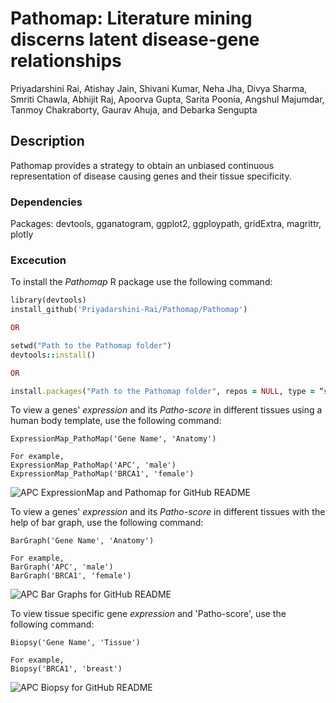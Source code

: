 # Pathomap: Literature mining discerns latent disease-gene relationships

Priyadarshini Rai, Atishay Jain, Shivani Kumar, Neha Jha, Divya Sharma, Smriti Chawla, Abhijit Raj, Apoorva Gupta, Sarita Poonia, Angshul Majumdar, Tanmoy Chakraborty, Gaurav Ahuja, and Debarka Sengupta

## Description

Pathomap provides a strategy to obtain an unbiased continuous representation of disease causing genes and their tissue specificity.

### Dependencies

Packages: devtools, gganatogram, ggplot2, ggploypath, gridExtra, magrittr, plotly

### Excecution

To install the *Pathomap* R package use the following command:

```ruby
library(devtools)
install_github('Priyadarshini-Rai/Pathomap/Pathomap')

OR

setwd("Path to the Pathomap folder")
devtools::install()

OR

install.packages("Path to the Pathomap folder", repos = NULL, type = “source”)
```

To view a genes' *expression* and its *Patho-score* in different tissues using a human body template, use the following command:

```
ExpressionMap_PathoMap('Gene Name', 'Anatomy')

For example, 
ExpressionMap_PathoMap('APC', 'male')
ExpressionMap_PathoMap('BRCA1', 'female')
```

![APC ExpressionMap and Pathomap for GitHub README](https://user-images.githubusercontent.com/45351848/135345745-b1f62ce4-90c7-48b6-b1ae-71fb672a6aba.png)

To view a genes' *expression* and its *Patho-score* in different tissues with the help of bar graph, use the following command:

```
BarGraph('Gene Name', 'Anatomy')

For example,
BarGraph('APC', 'male')
BarGraph('BRCA1', 'female')
```

![APC Bar Graphs for GitHub README](https://user-images.githubusercontent.com/45351848/135345890-49d033bf-4404-42ad-b8e1-b61e8deafdde.png)

To view tissue specific gene *expression* and 'Patho-score', use the following command:

```
Biopsy('Gene Name', 'Tissue')

For example, 
Biopsy('BRCA1', 'breast')
```

![APC Biopsy for GitHub README](https://user-images.githubusercontent.com/45351848/135346078-b1ceb367-3e2c-4276-8078-e8b5b4bfc808.png)
